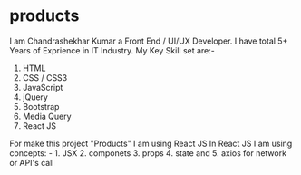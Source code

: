 # products
I am Chandrashekhar Kumar a Front End / UI/UX Developer.
I have total 5+ Years of Exprience in IT Industry.
My Key Skill set are:-
1. HTML
2. CSS / CSS3
3. JavaScript
4. jQuery
5. Bootstrap
6. Media Query
7. React JS

For make this project "Products"
I am using React JS
In React JS I am using concepts: - 
          1. JSX
          2. componets
          3. props
          4. state and
          5. axios for network or API's call
          
